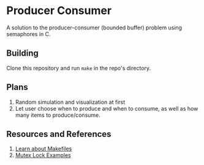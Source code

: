 # Producer Consumer

A solution to the producer-consumer (bounded buffer) problem using semaphores in C.

## Building

Clone this repository and run `make` in the repo's directory.

## Plans

1) Random simulation and visualization at first
2) Let user choose when to produce and when to consume, as well as how many items to produce/consume.

## Resources and References

1) [Learn about Makefiles](https://opensource.com/article/18/8/what-how-makefile#:~:text=The%20make%20utility%20requires%20a,be%20installed%20using%20make%20install%20.)
2) [Mutex Lock Examples](https://docs.oracle.com/cd/E19455-01/806-5257/sync-12/index.html)
